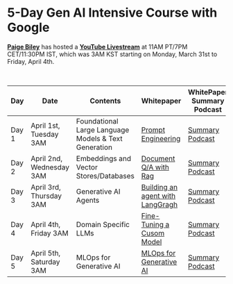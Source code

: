 # 5-Day Gen AI Intensive Course with Google <br>
**[Paige Biley](https://x.com/DynamicWebPaige?ref_src=twsrc%5Egoogle%7Ctwcamp%5Eserp%7Ctwgr%5Eauthor)** has hosted a **[YouTube Livestream](https://www.youtube.com/playlist?list=PLqFaTIg4myu-lbBTrUpoQQIzZZxvrOaP5)** at 11AM PT/7PM CET/11:30PM IST, which was 3AM KST starting on Monday, March 31st to Friday, April 4th. 

<br>

|Day  |Date|Contents|Whitepaper|WhitePaper Summary Podcast|
|-----|----|--------|----------|--------------------------|
|Day 1|April 1st, Tuesday 3AM|Foundational Large Language Models & Text Generation|[Prompt Engineering](https://www.kaggle.com/whitepaper-prompt-engineering)|[Summary Podcast](https://www.youtube.com/watch?v=Na3O4Pkbp-U&list=PLqFaTIg4myu_yKJpvF8WE2JfaG5kGuvoE&index=2)|
|Day 2|April 2nd, Wednesday 3AM|Embeddings and Vector Stores/Databases|[Document Q/A with Rag](https://www.kaggle.com/whitepaper-embeddings-and-vector-stores)|[Summary Podcast](https://www.youtube.com/watch?v=xCAVsst6WJ8&list=PLqFaTIg4myu_yKJpvF8WE2JfaG5kGuvoE&index=4)|
|Day 3|April 3rd, Thursday 3AM|Generative AI Agents|[Building an agent with LangGragh](https://www.kaggle.com/whitepaper-agents)|[Summary Podcast](https://www.youtube.com/watch?v=D3Kaqz7VW28&list=PLqFaTIg4myu_yKJpvF8WE2JfaG5kGuvoE&index=5)|
|Day 4|April 4th, Friday 3AM|Domain Specific LLMs|[Fine-Tuning a Cusom Model](https://www.kaggle.com/whitepaper-solving-domains-specific-problems-using-llms)|[Summary Podcast](https://www.youtube.com/watch?v=MWqspvVvNzA&list=PLqFaTIg4myu_yKJpvF8WE2JfaG5kGuvoE&index=7)|
|Day 5|April 5th, Saturday 3AM|MLOps for Generative AI|[MLOps for Generative AI](https://www.kaggle.com/whitepaper-operationalizing-generative-ai-on-vertex-ai-using-mlops)|[Summary Podcast](https://www.youtube.com/watch?v=Hbk8UXavHrk&list=PLqFaTIg4myu_yKJpvF8WE2JfaG5kGuvoE&index=8)|

